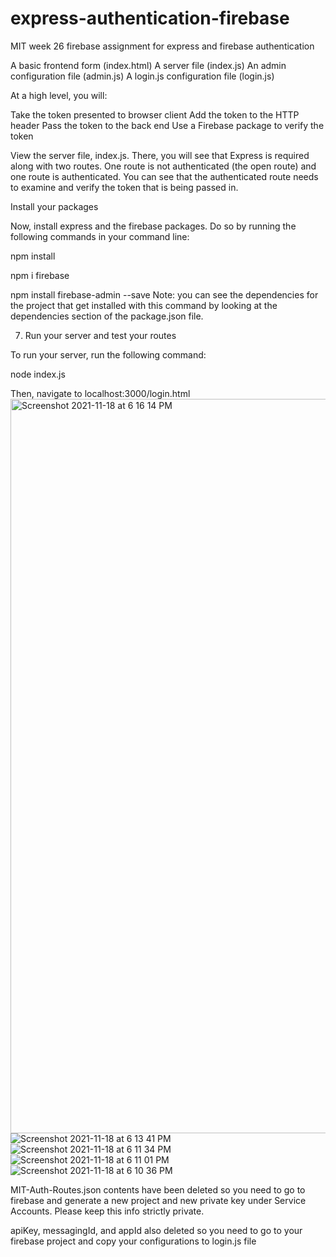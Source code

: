 # express-authentication-firebase
MIT week 26 firebase assignment for express and firebase authentication 

A basic frontend form (index.html)
A server file (index.js)
An admin configuration file (admin.js)
A login.js configuration file (login.js)

At a high level, you will:

Take the token presented to browser client
Add the token to the HTTP header
Pass the token to the back end
Use a Firebase package to verify the token

 View the server file, index.js. There, you will see that Express is required along with two routes. One route is not authenticated (the open route) and one route is authenticated. You can see that the authenticated route needs to examine and verify the token that is being passed in.

 Install your packages

Now, install express and the firebase packages. Do so by running the following commands in your command line:

npm install

npm i firebase

npm install firebase-admin --save
Note: you can see the dependencies for the project that get installed with this command by looking at the dependencies section of the package.json file.

7. Run your server and test your routes

To run your server, run the following command: 

node index.js


Then, navigate to localhost:3000/login.html
<img width="1175" alt="Screenshot 2021-11-18 at 6 16 14 PM" src="https://user-images.githubusercontent.com/81912588/142397486-1f41fb57-19cf-4d53-9a62-21954b70b364.png">
![Screenshot 2021-11-18 at 6 13 41 PM](https://user-images.githubusercontent.com/81912588/142397509-590c6378-67b7-40d7-8397-e43ed5996115.png)
![Screenshot 2021-11-18 at 6 11 34 PM](https://user-images.githubusercontent.com/81912588/142397516-44566511-fcbe-4053-8965-341c34adee84.png)
![Screenshot 2021-11-18 at 6 11 01 PM](https://user-images.githubusercontent.com/81912588/142397519-cb826a66-023e-43b2-9504-abd436d0c38f.png)
![Screenshot 2021-11-18 at 6 10 36 PM](https://user-images.githubusercontent.com/81912588/142397524-87462e72-48e0-4008-af8a-aa842d6d34f9.png)

MIT-Auth-Routes.json contents have been deleted so you need to go to firebase and generate a new project and new private key under Service Accounts.  Please keep this info strictly private.

apiKey, messagingId, and appId also deleted so you need to go to your firebase project and copy your configurations to login.js file
